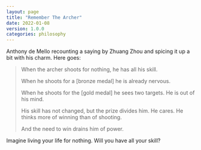 ```yaml
---
layout: page
title: "Remember The Archer"
date: 2022-01-08
version: 1.0.0
categories: philosophy
---
```


Anthony de Mello recounting a saying by Zhuang Zhou and spicing it up a bit with his charm. Here goes:

> When the archer shoots for nothing, he has all his skill.
>
> When he shoots for a [bronze medal] he is already nervous.
>
> When he shoots for the [gold medal] he sees two targets.
> He is out of his mind.
>
> His skill has not changed, but the prize divides him.
> He cares. He thinks more of winning than of shooting.
>
> And the need to win drains him of power.

Imagine living your life for nothing. Will you have all your skill?
